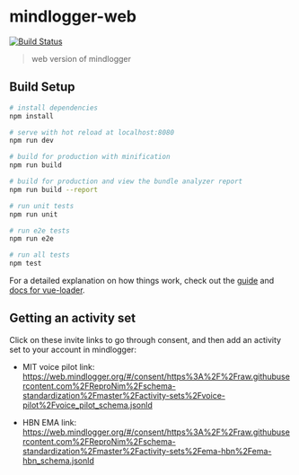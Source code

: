 # mindlogger-web

[![Build Status](https://travis-ci.org/ChildMindInstitute/mindlogger-web.svg?branch=master)](https://travis-ci.org/ChildMindInstitute/mindlogger-web)

> web version of mindlogger


## Build Setup

``` bash
# install dependencies
npm install

# serve with hot reload at localhost:8080
npm run dev

# build for production with minification
npm run build

# build for production and view the bundle analyzer report
npm run build --report

# run unit tests
npm run unit

# run e2e tests
npm run e2e

# run all tests
npm test
```

For a detailed explanation on how things work, check out the [guide](http://vuejs-templates.github.io/webpack/) and [docs for vue-loader](http://vuejs.github.io/vue-loader).

## Getting an activity set

Click on these invite links to go through consent, and then add an activity set to your account in mindlogger:

* MIT voice pilot link: https://web.mindlogger.org/#/consent/https%3A%2F%2Fraw.githubusercontent.com%2FReproNim%2Fschema-standardization%2Fmaster%2Factivity-sets%2Fvoice-pilot%2Fvoice_pilot_schema.jsonld

* HBN EMA link: https://web.mindlogger.org/#/consent/https%3A%2F%2Fraw.githubusercontent.com%2FReproNim%2Fschema-standardization%2Fmaster%2Factivity-sets%2Fema-hbn%2Fema-hbn_schema.jsonld
